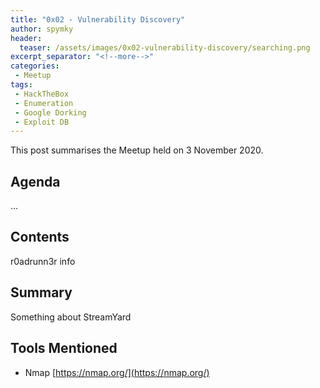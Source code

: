 ```yaml
---
title: "0x02 - Vulnerability Discovery"
author: spymky
header:
  teaser: /assets/images/0x02-vulnerability-discovery/searching.png
excerpt_separator: "<!--more-->"
categories:
 - Meetup
tags:
 - HackTheBox
 - Enumeration
 - Google Dorking
 - Exploit DB
---
```

This post summarises the Meetup held on 3 November 2020.

## Agenda
...

## Contents
r0adrunn3r info

## Summary
Something about StreamYard

## Tools Mentioned
* Nmap [https://nmap.org/](https://nmap.org/)